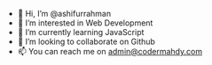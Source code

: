- 👋 Hi, I’m @ashifurrahman
- 👀 I’m interested in Web Development
- 🌱 I’m currently learning JavaScript
- 💞️ I’m looking to collaborate on Github
- 📫 You can reach me on admin@codermahdy.com 

<!---
ashifurrahman/ashifurrahman is a ✨ special ✨ repository because its `README.md` (this file) appears on your GitHub profile.
You can click the Preview link to take a look at your changes.
--->
